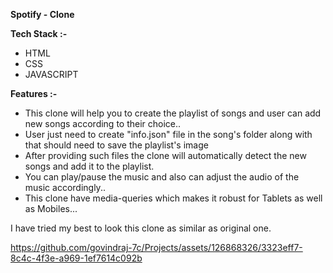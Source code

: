 **Spotify - Clone**

**Tech Stack :-**
- HTML
- CSS
- JAVASCRIPT

**Features :-**
  - This clone will help you to create the playlist of songs and user can add new songs according to their choice..
  - User just need to create "info.json" file in the song's folder along with that should need to save the playlist's image
  - After providing such files the clone will automatically detect the new songs and add it to the playlist.
  - You can play/pause the music and also can adjust the audio of the music accordingly..
  - This clone have media-queries which makes it robust for Tablets as well as Mobiles...

I have tried my best to look this clone as similar as original one.



https://github.com/govindraj-7c/Projects/assets/126868326/3323eff7-8c4c-4f3e-a969-1ef7614c092b







